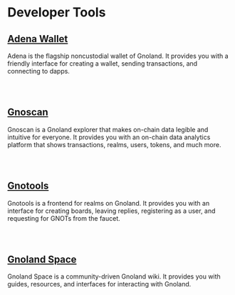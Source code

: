 # Developer Tools

## [Adena Wallet](https://adena.app/)

Adena is the flagship noncustodial wallet of Gnoland. It provides you with a friendly interface for creating a wallet, sending transactions, and connecting to dapps.

<figure><img src="../../.gitbook/assets/Wallet is ready page.png" alt=""><figcaption></figcaption></figure>

<figure><img src="../../.gitbook/assets/52641520.png" alt=""><figcaption></figcaption></figure>

<figure><img src="../../.gitbook/assets/52641521.png" alt=""><figcaption></figcaption></figure>

## [Gnoscan](https://gnoscan.io/)

Gnoscan is a Gnoland explorer that makes on-chain data legible and intuitive for everyone. It provides you with an on-chain data analytics platform that shows transactions, realms, users, tokens, and much more.

<figure><img src="../../.gitbook/assets/image 15.png" alt=""><figcaption></figcaption></figure>

<figure><img src="../../.gitbook/assets/image 16.png" alt=""><figcaption></figcaption></figure>

<figure><img src="../../.gitbook/assets/image 17.png" alt=""><figcaption></figcaption></figure>

## [Gnotools](https://app.gno.tools/)

Gnotools is a frontend for realms on Gnoland. It provides you with an interface for creating boards, leaving replies, registering as a user, and requesting for GNOTs from the faucet.

<figure><img src="../../.gitbook/assets/image 12.png" alt=""><figcaption></figcaption></figure>

<figure><img src="../../.gitbook/assets/image 13.png" alt=""><figcaption></figcaption></figure>

<figure><img src="../../.gitbook/assets/image 14.png" alt=""><figcaption></figcaption></figure>

## [Gnoland Space](https://gnoland.space/)

Gnoland Space is a community-driven Gnoland wiki. It provides you with guides, resources, and interfaces for interacting with Gnoland.

<figure><img src="../../.gitbook/assets/image 9.png" alt=""><figcaption></figcaption></figure>

<figure><img src="../../.gitbook/assets/image 10.png" alt=""><figcaption></figcaption></figure>

<figure><img src="../../.gitbook/assets/image 11.png" alt=""><figcaption></figcaption></figure>

